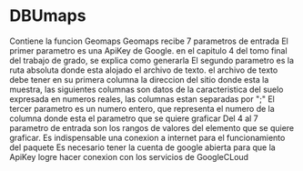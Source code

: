 # DBUmaps
Contiene la funcion Geomaps
Geomaps recibe 7 parametros de entrada
El primer parametro es una ApiKey de Google. en el capitulo 4 del tomo final del trabajo de grado, se explica como generarla
El segundo parametro es la ruta absoluta donde esta alojado el archivo de texto. el archivo de texto debe tener en su primera columna la direccion del sitio donde esta la muestra, las siguientes columnas son datos de la caracteristica del suelo expresada en numeros reales, las columnas estan separadas por ";"
El tercer parametro es un numero entero, que representa el numero de la columna donde esta el parametro que se quiere graficar
Del 4 al 7 parametro de entrada son los rangos de valores del elemento que se quiere graficar. 
Es indispensable una conexion a internet para el funcionamiento del paquete
Es necesario tener la cuenta de google abierta para que la ApiKey logre hacer conexion con los servicios de GoogleCLoud
